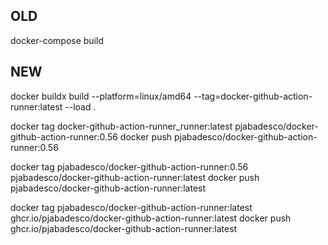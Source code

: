 ## OLD
docker-compose build

## NEW
docker buildx build --platform=linux/amd64 --tag=docker-github-action-runner:latest --load .

docker tag docker-github-action-runner_runner:latest pjabadesco/docker-github-action-runner:0.56
docker push pjabadesco/docker-github-action-runner:0.56

docker tag pjabadesco/docker-github-action-runner:0.56 pjabadesco/docker-github-action-runner:latest
docker push pjabadesco/docker-github-action-runner:latest

docker tag pjabadesco/docker-github-action-runner:latest ghcr.io/pjabadesco/docker-github-action-runner:latest
docker push ghcr.io/pjabadesco/docker-github-action-runner:latest
